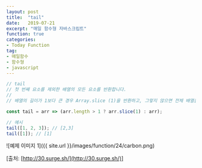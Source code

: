 ```yaml
---
layout: post
title:  "tail"
date:   2019-07-21
excerpt: "매일 함수형 자바스크립트"
function: true
categories:
- Today Function
tag:
- 매일함수
- 함수형
- javascript
---
```


```javascript
// tail
// 첫 번째 요소를 제외한 배열의 모든 요소를 반환합니다.
// 
// 배열의 길이가 1보다 큰 경우 Array.slice (1)을 반환하고, 그렇지 않으면 전체 배열을 반환합니다.

const tail = arr => (arr.length > 1 ? arr.slice(1) : arr);

// 예시
tail([1, 2, 3]); // [2,3]
tail([1]); // [1]
```

![예제 이미지 1]({{ site.url }}/images/function/24/carbon.png)

[출처: [http://30.surge.sh/](http://30.surge.sh/)]
